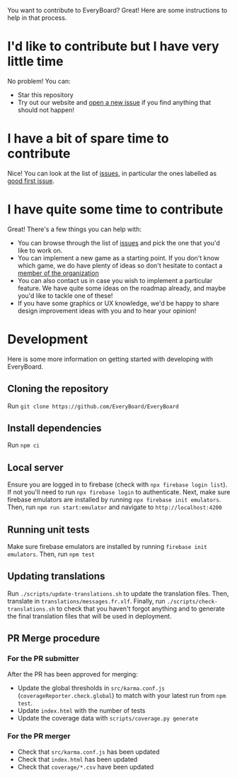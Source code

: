 You want to contribute to EveryBoard? Great! Here are some instructions to help in that process.

# I'd like to contribute but I have very little time
No problem! You can:

  - Star this repository
  - Try out our website and [open a new issue](https://github.com/EveryBoard/EveryBoard/issues/new/choose) if you find anything that should not happen!

# I have a bit of spare time to contribute
Nice! You can look at the list of [issues](https://github.com/EveryBoard/EveryBoard/issues), in particular the ones labelled as [good first issue](https://github.com/EveryBoard/EveryBoard/issues?q=is%3Aopen+is%3Aissue+label%3A%22good+first+issue%22).

# I have quite some time to contribute
Great! There's a few things you can help with:

  - You can browse through the list of [issues](https://github.com/EveryBoard/EveryBoard/issues) and pick the one that you'd like to work on.
  - You can implement a new game as a starting point. If you don't know which game, we do have plenty of ideas so don't hesitate to contact a [member of the organization](https://github.com/orgs/EveryBoard/people)
  - You can also contact us in case you wish to implement a particular feature. We have quite some ideas on the roadmap already, and maybe you'd like to tackle one of these!
  - If you have some graphics or UX knowledge, we'd be happy to share design improvement ideas with you and to hear your opinion!

# Development
Here is some more information on getting started with developing with EveryBoard.

## Cloning the repository
Run `git clone https://github.com/EveryBoard/EveryBoard`

## Install dependencies
Run `npm ci`

## Local server
Ensure you are logged in to firebase (check with `npx firebase login list`). If not you'll need to run `npx firebase login` to authenticate. Next, make sure firebase emulators are installed by running `npx firebase init emulators`.
Then, run `npm run start:emulator` and navigate to `http://localhost:4200`

## Running unit tests
Make sure firebase emulators are installed by running `firebase init emulators`.
Then, run `npm test`

## Updating translations
Run `./scripts/update-translations.sh` to update the translation files.
Then, translate in `translations/messages.fr.xlf`.
Finally, run `./scripts/check-translations.sh` to check that you haven't forgot anything and to generate the final translation files that will be used in deployment.

## PR Merge procedure
### For the PR submitter
After the PR has been approved for merging:
  - Update the global thresholds in `src/karma.conf.js` (`coverageReporter.check.global`) to match with your latest run from `npm test`.
  - Update `index.html` with the number of tests
  - Update the coverage data with `scripts/coverage.py generate`

### For the PR merger
  - Check that `src/karma.conf.js` has been updated
  - Check that `index.html` has been updated
  - Check that `coverage/*.csv` have been updated
